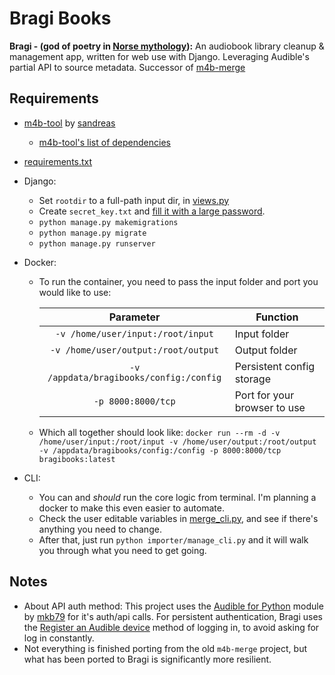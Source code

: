 # Bragi Books
**Bragi - (god of poetry in [Norse mythology](https://en.wikipedia.org/wiki/Bragi)):**
An audiobook library cleanup & management app, written for web use with Django. Leveraging Audible's partial API to source metadata.
Successor of [m4b-merge](https://github.com/djdembeck/m4b-merge)

## Requirements
- [m4b-tool](https://github.com/sandreas/m4b-tool) by [sandreas](https://github.com/sandreas)
    - [m4b-tool's list of dependencies](https://github.com/sandreas/m4b-tool#ubuntu)
- [requirements.txt](requirements.txt)

- Django:
  - Set `rootdir` to a full-path input dir, in [views.py](importer/views.py)
  - Create `secret_key.txt` and [fill it with a large password](https://docs.djangoproject.com/en/3.2/ref/settings/#std:setting-SECRET_KEY).
  - `python manage.py makemigrations`
  - `python manage.py migrate`
  - `python manage.py runserver`

- Docker:
  - To run the container, you need to pass the input folder and port you would like to use:

	| Parameter | Function |
	| :----: | --- |
	| `-v /home/user/input:/root/input` | Input folder |
	| `-v /home/user/output:/root/output` | Output folder |
	| `-v /appdata/bragibooks/config:/config` | Persistent config storage |
	| `-p 8000:8000/tcp` | Port for your browser to use |
    
  - Which all together should look like: ```docker run --rm -d -v /home/user/input:/root/input -v /home/user/output:/root/output -v /appdata/bragibooks/config:/config -p 8000:8000/tcp bragibooks:latest```

- CLI:
  - You can and _should_ run the core logic from terminal. I'm planning a docker to make this even easier to automate.
  - Check the user editable variables in [merge_cli.py](importer/merge_cli.py), and see if there's anything you need to change.
  - After that, just run `python importer/manage_cli.py` and it will walk you through what you need to get going.

## Notes
- About API auth method: This project uses the [Audible for Python](https://github.com/mkb79/Audible) module by [mkb79](https://github.com/mkb79) for it's auth/api calls. For persistent authentication, Bragi uses the [Register an Audible device](https://audible.readthedocs.io/en/latest/auth/register.html) method of logging in, to avoid asking for log in constantly.
- Not everything is finished porting from the old `m4b-merge` project, but what has been ported to Bragi is significantly more resilient.
